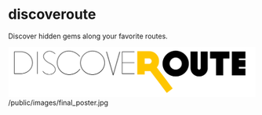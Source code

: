 discoveroute
============

Discover hidden gems along your favorite routes. 

![homescreen-mockup](/public/images/discoveroute.png)
/public/images/final_poster.jpg